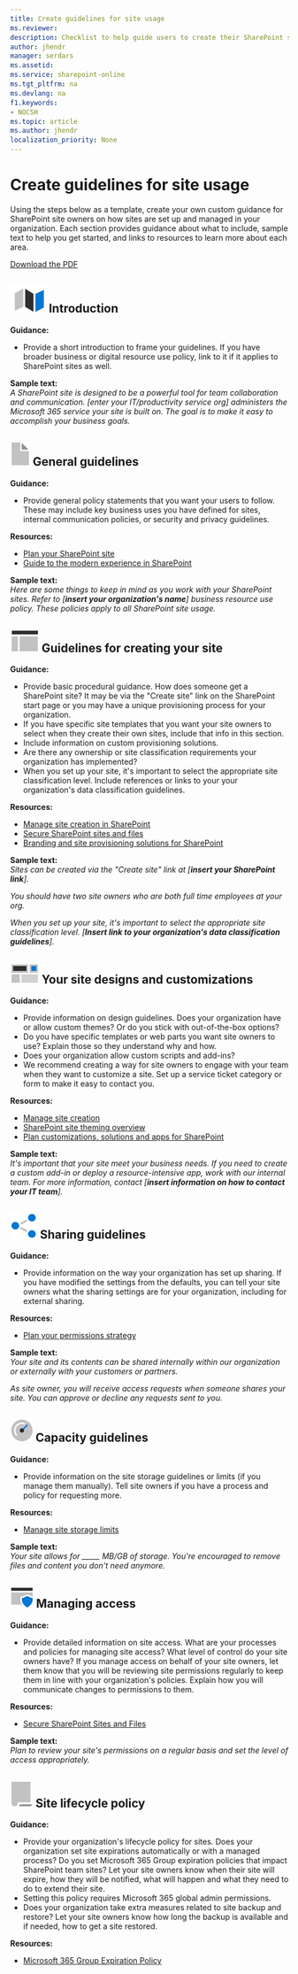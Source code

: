 ```yaml
---
title: Create guidelines for site usage
ms.reviewer: 
description: Checklist to help guide users to create their SharePoint site usage guidance.
author: jhendr
manager: serdars
ms.assetid: 
ms.service: sharepoint-online
ms.tgt_pltfrm: na
ms.devlang: na
f1.keywords:
- NOCSH
ms.topic: article
ms.author: jhendr
localization_priority: None 
---
```


# Create guidelines for site usage

Using the steps below as a template, create your own custom guidance for SharePoint site owners on how sites are set up and managed in your organization. Each section provides guidance about what to include, sample text to help you get started, and links to resources to learn more about each area.

[Download the PDF](https://github.com/MicrosoftDocs/OfficeDocs-SharePoint/raw/live/SharePoint/SharePointOnline/spodownloads/Sites-Usage-Guidelines-template.pdf)


## ![Alt image text](media/map.png "A map") Introduction
**Guidance:**</br>
- Provide a short introduction to frame your guidelines. If you have broader business or digital resource use policy, link to it if it applies to SharePoint sites as well.

**Sample text:**</br>
*A SharePoint site is designed to be a powerful tool for team collaboration and communication. [enter your IT/productivity service org] administers the Microsoft 365 service your site is built on. The goal is to make it easy to accomplish your business goals.*</br>


 
## ![Alt image text](media/document.png "Guidelines") General guidelines
**Guidance:**</br> 
- Provide general policy statements that you want your users to follow. These may include key business uses you have defined for sites, internal communication policies, or security and privacy guidelines.

**Resources:**</br>
- [Plan your SharePoint site](https://support.office.com/article/35d9adfe-d5cc-462f-a63a-bae7f2529182)
- [Guide to the modern experience in SharePoint](guide-to-sharepoint-modern-experience.md)

**Sample text:**</br>
*Here are some things to keep in mind as you work with your SharePoint sites. Refer to [**insert your organization's name**] business resource use policy. These policies apply to all SharePoint site usage.*

 
## ![Alt image text](media/subsite.png "Site")  Guidelines for creating your site

**Guidance:**</br>
- Provide basic procedural guidance. How does someone get a SharePoint site? It may be via the "Create site" link on the SharePoint start page or you may have a unique provisioning process for your organization.  
- If you have specific site templates that you want your site owners to select when they create their own sites, include that info in this section.</br>
- Include information on custom provisioning solutions.</br>
- Are there any ownership or site classification requirements your organization has implemented? </br>
- When you set up your site, it's important to select the appropriate site classification level. Include references or links to your your organization's data classification guidelines.</br>

**Resources:**</br>
- [Manage site creation in SharePoint](manage-site-creation.md)
- [Secure SharePoint sites and files](/office365/securitycompliance/secure-sharepoint-online-sites-and-files)
- [Branding and site provisioning solutions for SharePoint](/sharepoint/dev/solution-guidance/branding-and-site-provisioning-solutions-for-sharepoint)

**Sample text:**</br>
*Sites can be created via the "Create site" link at [**insert your SharePoint link**].* 

*You should have two site owners who are both full time employees at your org.*

*When you set up your site, it's important to select the appropriate site classification level. [**Insert link to your organization's data classification guidelines**].*

 
## ![Alt image text](media/navigation.png "Site design")  Your site designs and customizations

**Guidance:**</br>
- Provide information on design guidelines. Does your organization have or allow custom themes? Or do you stick with out-of-the-box options?
- Do you have specific templates or web parts you want site owners to use? Explain those so they understand why and how. 
- Does your organization allow custom scripts and add-ins?
- We recommend creating a way for site owners to engage with your team when they want to customize a site. Set up a service ticket category or form to make it easy to contact you. 

**Resources:**</br>
- [Manage site creation](manage-site-creation.md)
- [SharePoint site theming overview](/sharepoint/dev/declarative-customization/site-theming/sharepoint-site-theming-overview)
- [Plan customizations, solutions and apps for SharePoint](extend-and-develop.md)


**Sample text:**</br>
*It's important that your site meet your business needs. If you need to create a custom add-in or deploy a resource-intensive app, work with our internal team. For more information, contact [**insert information on how to contact your IT team**].*

 
## ![Alt image text](media/sharing.png "Sharing") Sharing guidelines

**Guidance:**</br>
- Provide information on the way your organization has set up sharing. If you have modified the settings from the defaults, you can tell your site owners what the sharing settings are for your organization, including for external sharing. 

**Resources:** </br>
- [Plan your permissions strategy](plan-your-permissions-strategy.md)


**Sample text:** </br>
*Your site and its contents can be shared internally within our organization or externally with your customers or partners.* 

*As site owner, you will receive access requests when someone shares your site. You can approve or decline any requests sent to you.*

 
## ![Alt image text](media/capacity.png "Capacity")  Capacity guidelines 

**Guidance:** </br>
- Provide information on the site storage guidelines or limits (if you manage them manually). Tell site owners if you have a process and policy for requesting more.

**Resources:**</br>
- [Manage site storage limits](manage-site-collection-storage-limits.md)

**Sample text:** </br>
*Your site allows for _____ MB/GB of storage. You're encouraged to remove files and content you don't need anymore.*

 
## ![Alt image text](media/secure.png "Access")   Managing access

**Guidance:**</br>
- Provide detailed information on site access. What are your processes and policies for managing site access? What level of control do your site owners have? If you manage access on behalf of your site owners, let them know that you will be reviewing site permissions regularly to keep them in line with your organization's policies. Explain how you will communicate changes to permissions to them.

**Resources:** </br>
- [Secure SharePoint Sites and Files](/office365/securitycompliance/secure-sharepoint-online-sites-and-files)

**Sample text:** </br>
*Plan to review your site's permissions on a regular basis and set the level of access appropriately.*


## ![Alt image text](media/policy.png "Policy")   Site lifecycle policy

**Guidance:**</br>
- Provide your organization's lifecycle policy for sites. Does your organization set site expirations automatically or with a managed process? Do you set Microsoft 365 Group expiration policies that impact SharePoint team sites? Let your site owners know when their site will expire, how they will be notified, what will happen and what they need to do to extend their site.
- Setting this policy requires Microsoft 365 global admin permissions.
- Does your organization take extra measures related to site backup and restore? Let your site owners know how long the backup is available and if needed, how to get a site restored.


**Resources:** </br>
- [Microsoft 365 Group Expiration Policy](/office365/admin/create-groups/office-365-groups-expiration-policy)
